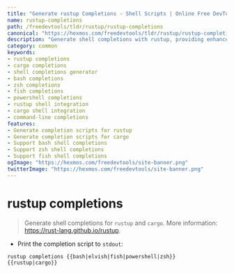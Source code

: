 ```yaml
---
title: "Generate rustup Completions - Shell Scripts | Online Free DevTools by Hexmos"
name: rustup-completions
path: /freedevtools/tldr/rustup/rustup-completions
canonical: "https://hexmos.com/freedevtools/tldr/rustup/rustup-completions/"
description: "Generate shell completions with rustup, providing enhanced command-line experience for rustup and cargo. Free online tool, no registration required."
category: common
keywords:
- rustup completions
- cargo completions
- shell completions generator
- bash completions
- zsh completions
- fish completions
- powershell completions
- rustup shell integration
- cargo shell integration
- command-line completions
features:
- Generate completion scripts for rustup
- Generate completion scripts for cargo
- Support bash shell completions
- Support zsh shell completions
- Support fish shell completions
ogImage: "https://hexmos.com/freedevtools/site-banner.png"
twitterImage: "https://hexmos.com/freedevtools/site-banner.png"
---
```


# rustup completions

> Generate shell completions for `rustup` and `cargo`.
> More information: <https://rust-lang.github.io/rustup>.

- Print the completion script to `stdout`:

`rustup completions {{bash|elvish|fish|powershell|zsh}} {{rustup|cargo}}`

